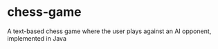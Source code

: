 # chess-game
A text-based chess game where the user plays against an AI opponent, implemented in Java
